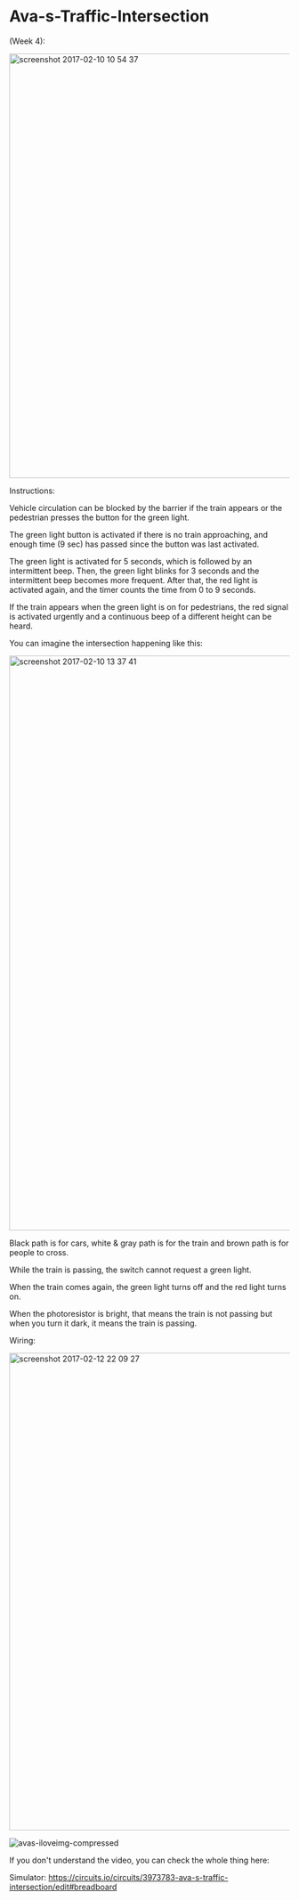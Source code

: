 # Ava-s-Traffic-Intersection
(Week 4):

<img width="763" alt="screenshot 2017-02-10 10 54 37" src="https://cloud.githubusercontent.com/assets/22894897/22837781/5c92b02c-ef7f-11e6-998d-dff554c80a3c.png">

Instructions:

Vehicle circulation can be blocked by the barrier if the train appears or the pedestrian presses the button for the green light.

The green light button is activated if there is no train approaching, and enough time (9 sec) has passed since the button was last activated.

The green light is activated for 5 seconds, which is followed by an intermittent beep. Then, the green light blinks for 3 seconds and the intermittent beep becomes more frequent. After that, the red light is activated again, and the timer counts the time from 0 to 9 seconds.

If the train appears when the green light is on for pedestrians, the red signal is activated urgently and a continuous beep of a different height can be heard.

You can imagine the intersection happening like this:

<img width="1033" alt="screenshot 2017-02-10 13 37 41" src="https://cloud.githubusercontent.com/assets/22894897/22843305/2dde1c5a-ef96-11e6-85d0-09387e4598bf.png">

Black path is for cars, white & gray path is for the train and brown path is for people to cross.

While the train is passing, the switch cannot request a green light.

When the train comes again, the green light turns off and the red light turns on.

When the photoresistor is bright, that means the train is not passing but when you turn it dark, it means the train is passing. 

Wiring:

<img width="858" alt="screenshot 2017-02-12 22 09 27" src="https://cloud.githubusercontent.com/assets/22894897/22871636/f9f5580a-f16f-11e6-859c-548c69ba99ae.png">

![avas-iloveimg-compressed](https://cloud.githubusercontent.com/assets/22894897/22856418/3fb937d0-f04e-11e6-9f65-cebebc8bc6cc.gif)

If you don't understand the video, you can check the whole thing here:

Simulator: https://circuits.io/circuits/3973783-ava-s-traffic-intersection/edit#breadboard


